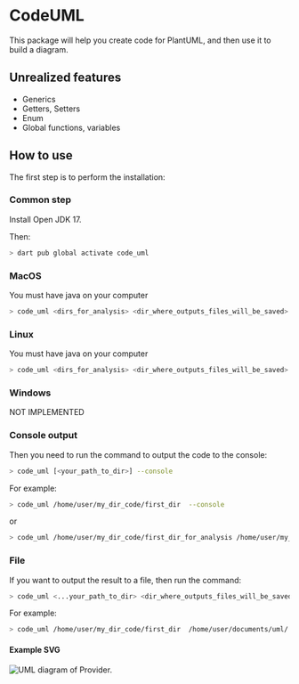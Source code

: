 # CodeUML

This package will help you create code for PlantUML, and then use it to build a diagram.

## Unrealized features
- Generics
- Getters, Setters
- Enum
- Global functions, variables

## How to use
The first step is to perform the installation:

### Common step
Install Open JDK 17.

Then:
```bash
> dart pub global activate code_uml
```

### MacOS
You must have java on your computer

```bash
> code_uml <dirs_for_analysis> <dir_where_outputs_files_will_be_saved>
```

### Linux
You must have java on your computer

```bash
> code_uml <dirs_for_analysis> <dir_where_outputs_files_will_be_saved>
```

### Windows

NOT IMPLEMENTED

### Console output

Then you need to run the command to output the code to the console:
```bash
> code_uml [<your_path_to_dir>] --console
```

For example:
```bash
> code_uml /home/user/my_dir_code/first_dir  --console
```
or
```bash
> code_uml /home/user/my_dir_code/first_dir_for_analysis /home/user/my_dir_code/second_dir_for_analysis --console
```

### File
If you want to output the result to a file, then run the command:
```bash
> code_uml <...your_path_to_dir> <dir_where_outputs_files_will_be_saved>
```

For example:
```bash
> code_uml /home/user/my_dir_code/first_dir  /home/user/documents/uml/
```

#### Example SVG
![UML diagram of Provider.](https://github.com/chashkovdaniil/graph_analyzer/raw/main/example/example_of_provider.svg)
